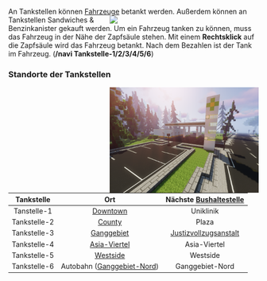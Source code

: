An Tankstellen können [Fahrzeuge](../../pages/fahrzeuge/allgemein.md) betankt werden. <img align="right" width="300" eight="200" src="../../../assets/image/biz/tankstelle/Tankstelle-Kaufmenü.png"> Außerdem können an Tankstellen Sandwiches & Benzinkanister gekauft werden.
Um ein Fahrzeug tanken zu können, muss das Fahrzeug in der Nähe der Zapfsäule stehen. Mit einem **Rechtsklick** auf die Zapfsäule wird das Fahrzeug betankt.
Nach dem Bezahlen ist der Tank im Fahrzeug. (**/navi Tankstelle-1/2/3/4/5/6**)

### Standorte der Tankstellen 


<img align="right" width="300" eight="150" src="../../../assets/image/biz/tankstelle/Tankstelle-1.png" alt="Tankstelle-1" title="Tankstelle-1">


| Tankstelle | Ort | Nächste [Bushaltestelle](../../pages/öpnv/bus.md) |
|:-:|:-:|:-:|
| Tanstelle-1 | [Downtown](../../pages/gebiete/downtown.md) | Uniklinik |
| Tankstelle-2 | [County](../../pages/gebiete/county,md) | Plaza |
| Tankstelle-3 | [Ganggebiet](../../pages/gebiete/ganggebiet.md) | [Justizvollzugsanstalt](../../pages/orte/jva.md) |
| Tankstelle-4 | [Asia-Viertel](../../pages/gebiete/asiaviertel.md) | Asia-Viertel |
| Tankstelle-5 | [Westside](../../pages/gebiete/westside.md) | Westside |
| Tankstelle-6 | Autobahn ([Ganggebiet-Nord](../../pages/gebiete/ganggebiet.md)) | Ganggebiet-Nord | 
